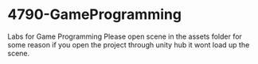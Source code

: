# 4790-GameProgramming
Labs for Game Programming
Please open scene in the assets folder for some reason if you open the project through unity hub it wont load up the scene.
